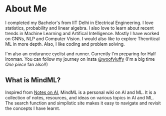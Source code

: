 # About Me

I completed my Bachelor's from IIT Delhi in Electrical Engineering. I love statistics, probability and linear algebra. I also love to learn about recent trends in Machine Learning and Artifical Intelligence. Mostly I have worked on GNNs, NLP and Computer Vision. I would also like to explore Theoritical ML in more depth. Also, I like coding and problem solving.

I'm also an endurance cyclist and runner. Currently I'm preparing for Half Ironman. You can follow my journey on Insta [@woofyluffy](https://www.instagram.com/woofyluffy) (I'm a big time _One piece_ fan also!!)

## What is MindML?

Inspired from [Notes on AI](https://notesonai.com/Notes+on+AI), MindML is a personal wiki on AI and ML. It is a collection of notes, resources, and ideas on various topics in AI and ML. The search function and simplistic site makes it easy to navigate and revisit the concepts I have learnt.